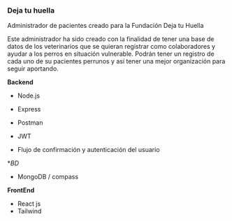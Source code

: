 ### Deja tu huella

Administrador de pacientes creado para la Fundación Deja tu Huella

Este administrador ha sido creado con la finalidad de tener una base de datos de los veterinarios que se quieran registrar como colaboradores y ayudar a los perros en situación vulnerable. Podrán tener un registro de cada uno de su pacientes perrunos y así tener una mejor organización para seguir aportando. 

**Backend**

- Node.js
- Express
- Postman

- JWT
- Flujo de confirmación y autenticación del usuario

**BD*

- MongoDB / compass

**FrontEnd**

- React js
- Tailwind


